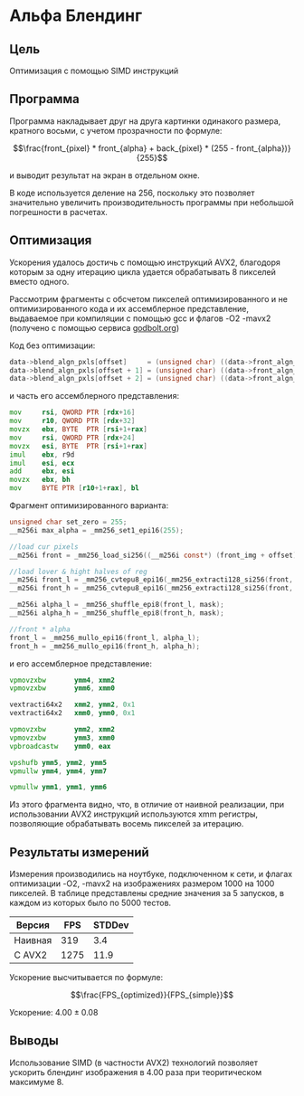 # Альфа Блендинг

## Цель

Оптимизация с помощью SIMD инструкций

## Программа

Программа накладывает друг на друга картинки одинакого размера, кратного восьми, с учетом прозрачности по формуле: 

$$\frac{front_{pixel} * front_{alpha} + back_{pixel} * (255 - front_{alpha})}{255}$$

и выводит результат на экран в отдельном окне.

В коде используется деление на 256, поскольку это позволяет значительно увеличить производительность программы при небольшой погрешности в расчетах.

## Оптимизация

Ускорения удалось достичь с помощью инструкций AVX2, благодоря которым за одну итерацию цикла удается обрабатывать 8 пикселей вместо одного.

Рассмотрим фрагменты с обсчетом пикселей оптимизированного и не оптимизированного кода и их ассемблерное представление, выдаваемое при компиляции с помощью gcc и флагов -O2 -mavx2 (получено с помощью сервиса [godbolt.org](https://godbolt.org/))

Код без оптимизации:
``` c
data->blend_algn_pxls[offset]     = (unsigned char) ((data->front_algn_pxls[offset]     * fAlpha + data->back_algn_pxls[offset]     * bAlpha) >> 8);
data->blend_algn_pxls[offset + 1] = (unsigned char) ((data->front_algn_pxls[offset + 1] * fAlpha + data->back_algn_pxls[offset + 1] * bAlpha) >> 8);
data->blend_algn_pxls[offset + 2] = (unsigned char) ((data->front_algn_pxls[offset + 2] * fAlpha + data->back_algn_pxls[offset + 2] * bAlpha) >> 8);
```

и часть его ассемблерного представления:
``` asm
mov     rsi, QWORD PTR [rdx+16]
mov     r10, QWORD PTR [rdx+32]
movzx   ebx, BYTE  PTR [rsi+1+rax]
mov     rsi, QWORD PTR [rdx+24]
movzx   esi, BYTE  PTR [rsi+1+rax]
imul    ebx, r9d
imul    esi, ecx
add     ebx, esi
movzx   ebx, bh
mov     BYTE PTR [r10+1+rax], bl
```

Фрагмент оптимизированного варианта:
``` c
unsigned char set_zero = 255;
__m256i max_alpha = _mm256_set1_epi16(255);

//load cur pixels
__m256i front = _mm256_load_si256((__m256i const*) (front_img + offset));

//load lover & hight halves of reg 
__m256i front_l = _mm256_cvtepu8_epi16(_mm256_extracti128_si256(front, 0));
__m256i front_h = _mm256_cvtepu8_epi16(_mm256_extracti128_si256(front, 1));

__m256i alpha_l = _mm256_shuffle_epi8(front_l, mask);
__m256i alpha_h = _mm256_shuffle_epi8(front_h, mask);

//front * alpha
front_l = _mm256_mullo_epi16(front_l, alpha_l);
front_h = _mm256_mullo_epi16(front_h, alpha_h);
```

и его ассемблерное представление:
``` asm
vpmovzxbw       ymm4, xmm2
vpmovzxbw       ymm6, xmm0

vextracti64x2   xmm2, ymm2, 0x1
vextracti64x2   xmm0, ymm0, 0x1

vpmovzxbw       ymm2, xmm2
vpmovzxbw       ymm3, xmm0
vpbroadcastw    ymm0, eax

vpshufb ymm5, ymm2, ymm5
vpmullw ymm4, ymm4, ymm7

vpmullw ymm1, ymm1, ymm6
```

Из этого фрагмента видно, что, в отличие от наивной реализации, при использовании AVX2 инструкций используются xmm регистры, позволяющие обрабатывать восемь пикселей за итерацию.

## Результаты измерений

Измерения производились на ноутбуке, подключенном к сети, и флагах оптимизации -O2, -mavx2 на изображениях размером 1000 на 1000 пикселей. В таблице представлены средние значения за 5 запусков, в каждом из которых было по 5000 тестов.

Версия  | FPS    |STDDev
--------|--------|------
Наивная | 319    |3.4
С AVX2  | 1275   |11.9

Ускорение высчитывается по формуле:

$$\frac{FPS_{optimized}}{FPS_{simple}}$$

Ускорение: $4.00 \pm 0.08$

## Выводы

Использование SIMD (в частности AVX2) технологий позволяет ускорить блендинг изображения в 4.00 раза при теоритическом максимуме 8.
